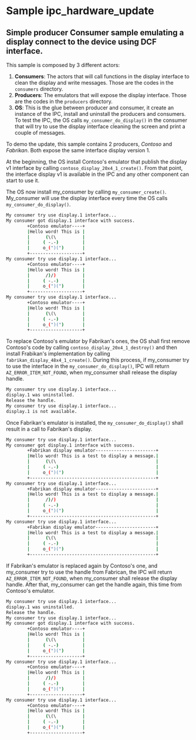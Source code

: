 # Sample ipc_hardware_update

## Simple producer Consumer sample emulating a display connect to the device using DCF interface.

This sample is composed by 3 different actors:

1. **Consumers**: The actors that will call functions in the display interface to clean the display and write messages. Those are the codes in the `consumers` directory.
2. **Producers**: The emulators that will expose the display interface. Those are the codes in the `producers` directory.
3. **OS**: This is the glue between producer and consumer, it create an instance of the IPC, install and uninstall the producers and consumers. To test the IPC, the OS calls  `my_consumer_do_display()` in the consumer that will try to use the display interface cleaning the screen and print a couple of messages.  

To demo the update, this sample contains 2 producers, *Contoso* and *Fabrikan*. Both expose the same interface display version 1.

At the beginning, the OS install Contoso's emulator that publish the display v1 interface by calling `contoso_display_20x4_1_create()`. From that point, the interface display v1 is available in the IPC and any other component can start to use it.

The OS now install my_consumer by calling `my_consumer_create()`. My_consumer will use the display interface every time the OS calls `my_consumer_do_display()`.

```bash
My consumer try use display.1 interface...
My consumer got display.1 interface with success.
        +Contoso emulator----+
        |Hello word! This is |
        |      (\(\          |
        |     ( -.-)         |
        |     o_(")(")       |
        +--------------------+
My consumer try use display.1 interface...
        +Contoso emulator----+
        |Hello word! This is |
        |      /)/)          |
        |     ( -.-)         |
        |     o_(")(")       |
        +--------------------+
My consumer try use display.1 interface...
        +Contoso emulator----+
        |Hello word! This is |
        |      (\(\          |
        |     ( -.-)         |
        |     o_(")(")       |
        +--------------------+
```

To replace Contoso's emulator by Fabrikan's ones, the OS shall first remove Contoso's code by calling `contoso_display_20x4_1_destroy()` and then install Frabikan's implementation by calling `fabrikan_display_48x4_1_create()`. During this process, if my_consumer try to use the interface in the `my_consumer_do_display()`, IPC will return `AZ_ERROR_ITEM_NOT_FOUND`, when my_consumer shall release the display handle.

```bash
My consumer try use display.1 interface...
display.1 was uninstalled.
Release the handle.
My consumer try use display.1 interface...
display.1 is not available.
```

Once Fabrikan's emulator is installed, the `my_consumer_do_display()` shall result in a call to Fabrikan's display.

```bash
My consumer try use display.1 interface...
My consumer got display.1 interface with success.
        +Fabrikan display emulator-----------------------+
        |Hello word! This is a test to display a message.|
        |      (\(\                                      |
        |     ( -.-)                                     |
        |     o_(")(")                                   |
        +------------------------------------------------+
My consumer try use display.1 interface...
        +Fabrikan display emulator-----------------------+
        |Hello word! This is a test to display a message.|
        |      /)/)                                      |
        |     ( -.-)                                     |
        |     o_(")(")                                   |
        +------------------------------------------------+
My consumer try use display.1 interface...
        +Fabrikan display emulator-----------------------+
        |Hello word! This is a test to display a message.|
        |      (\(\                                      |
        |     ( -.-)                                     |
        |     o_(")(")                                   |
        +------------------------------------------------+
```

If Fabrikan's emulator is replaced again by Contoso's one, and my_consumer try to use the handle from Fabrican, the IPC will return `AZ_ERROR_ITEM_NOT_FOUND`, when my_consumer shall release the display handle. After that, my_consumer can get the handle again, this time from Contoso's emulator.

```bash
My consumer try use display.1 interface...
display.1 was uninstalled.
Release the handle.
My consumer try use display.1 interface...
My consumer got display.1 interface with success.
        +Contoso emulator----+
        |Hello word! This is |
        |      (\(\          |
        |     ( -.-)         |
        |     o_(")(")       |
        +--------------------+
My consumer try use display.1 interface...
        +Contoso emulator----+
        |Hello word! This is |
        |      /)/)          |
        |     ( -.-)         |
        |     o_(")(")       |
        +--------------------+
My consumer try use display.1 interface...
        +Contoso emulator----+
        |Hello word! This is |
        |      (\(\          |
        |     ( -.-)         |
        |     o_(")(")       |
        +--------------------+
```